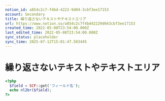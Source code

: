 ```yaml
---
notion_id: a854c2c7-f4bd-4222-9d04-3cbf3ee17153
account: Secondary
title: 繰り返さないテキストやテキストエリア
url: https://www.notion.so/a854c2c7f4bd42229d043cbf3ee17153
created_time: 2022-05-08T23:54:00.000Z
last_edited_time: 2022-05-08T23:54:00.000Z
sync_status: placeholder
sync_time: 2025-07-12T15:01:47.503445
---
```

# 繰り返さないテキストやテキストエリア

```php
<?php
  $field = SCF::get('フィールド名');
  echo nl2br($field);
?>
```